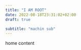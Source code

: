 ```yaml
---
title: "I AM ROOT"
date: 2022-08-18T23:31:02+02:00
draft: true

subtitle: "machin sub"
---
```


home content
